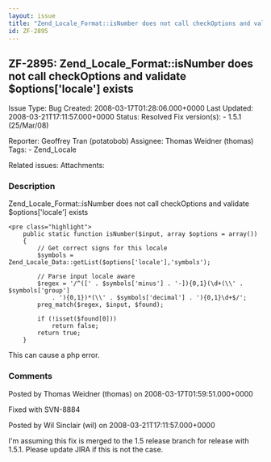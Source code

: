 ```yaml
---
layout: issue
title: "Zend_Locale_Format::isNumber does not call checkOptions and validate $options['locale'] exists"
id: ZF-2895
---
```


ZF-2895: Zend\_Locale\_Format::isNumber does not call checkOptions and validate $options['locale'] exists
---------------------------------------------------------------------------------------------------------

 Issue Type: Bug Created: 2008-03-17T01:28:06.000+0000 Last Updated: 2008-03-21T17:11:57.000+0000 Status: Resolved Fix version(s): - 1.5.1 (25/Mar/08)
 
 Reporter:  Geoffrey Tran (potatobob)  Assignee:  Thomas Weidner (thomas)  Tags: - Zend\_Locale
 
 Related issues: 
 Attachments: 
### Description

Zend\_Locale\_Format::isNumber does not call checkOptions and validate $options['locale'] exists

 
    <pre class="highlight">
        public static function isNumber($input, array $options = array())
        {
            // Get correct signs for this locale
            $symbols = Zend_Locale_Data::getList($options['locale'],'symbols');
    
            // Parse input locale aware
            $regex = '/^([' . $symbols['minus'] . '-]){0,1}(\d+(\\' . $symbols['group']
                . '){0,1})*(\\' . $symbols['decimal'] . '){0,1}\d+$/';
            preg_match($regex, $input, $found);
    
            if (!isset($found[0]))
                return false;
            return true;
        }


This can cause a php error.

 

 

### Comments

Posted by Thomas Weidner (thomas) on 2008-03-17T01:59:51.000+0000

Fixed with SVN-8884

 

 

Posted by Wil Sinclair (wil) on 2008-03-21T17:11:57.000+0000

I'm assuming this fix is merged to the 1.5 release branch for release with 1.5.1. Please update JIRA if this is not the case.

 

 
